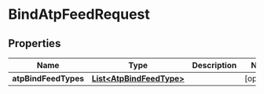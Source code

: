 

# BindAtpFeedRequest


## Properties

Name | Type | Description | Notes
------------ | ------------- | ------------- | -------------
**atpBindFeedTypes** | [**List&lt;AtpBindFeedType&gt;**](AtpBindFeedType.md) |  |  [optional]



